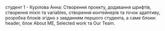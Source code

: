 студент 1 - Курілова Анна:
Створення проекту, додавання шрифтів, створення mixin та variables, створення контейнерів та точок адаптиву, розробка блоків згідно з завданням першого студента, а саме блоки: header, блок About ME, Selected work та Our Team.
